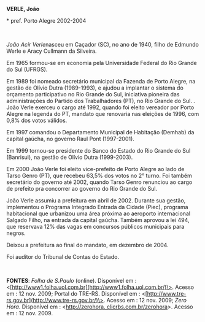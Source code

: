 **VERLE, João**

\* pref. Porto Alegre 2002-2004

 

*João Acir Verle*nasceu em Caçador (SC), no ano de 1940, filho de
Edmundo Werle e Aracy Cullmann da Silveira.                           

Em 1965 formou-se em economia pela Universidade Federal do Rio Grande do
Sul (UFRGS).

Em 1989 foi nomeado secretário municipal da Fazenda de Porto Alegre, na
gestão de Olívio Dutra (1989-1993), e ajudou a implantar o sistema do
orçamento participativo no Rio Grande do Sul, iniciativa pioneira das
administrações do Partido dos Trabalhadores (PT), no Rio Grande do Sul.
. João Verle exerceu o cargo até 1992, quando foi eleito vereador por
Porto Alegre na legenda do PT, mandato que renovaria nas eleições de
1996, com 0,8% dos votos válidos.

Em 1997 comandou o Departamento Municipal de Habitação (Demhab) da
capital gaúcha, no governo Raul Pont (1997-2001).

Em 1999 tornou-se presidente do Banco do Estado do Rio Grande do Sul
(Banrisul), na gestão de Olívio Dutra (1999-2003).

Em 2000 João Verle foi eleito vice-prefeito de Porto Alegre ao lado de
Tarso Genro (PT), que recebeu 63,5% dos votos no 2° turno. Foi também
secretário do governo até 2002, quando Tarso Genro renunciou ao cargo de
prefeito pra concorrer ao governo do Rio Grande do Sul.

João Verle assumiu a prefeitura em abril de 2002. Durante sua gestão,
implementou o Programa Integrado Entrada da Cidade (Piec), programa
habitacional que urbanizou uma área próxima ao aeroporto internacional
Salgado Filho, na entrada da capital gaúcha. Também aprovou a lei 494,
que reservava 12% das vagas em concursos públicos municipais para
negros.

Deixou a prefeitura ao final do mandato, em dezembro de 2004.

Foi auditor do Tribunal de Contas do Estado.

 

**FONTES**: *Folha de S.Paulo* (online). Disponível em :
\<[http://www1.folha.uol.com.br](http://www1.folha.uol.com.br/)\>.
Acesso em : 12 nov. 2009; Portal do TRE-RS. Disponível em :
\<[http://www.tre-rs.gov.br](http://www.tre-rs.gov.br/)\>. Acesso em :
12 nov. 2009; *Zero Hora*. Disponível em : \<[http://zerohora.
clicrbs.com.br/zerohora](http://zerohora.%20clicrbs.com.br/zerohora)\>.
Acesso em : 12 nov. 2009.

 
